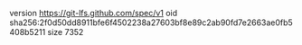 version https://git-lfs.github.com/spec/v1
oid sha256:2f0d50dd8911bfe6f4502238a27603bf8e89c2ab90fd7e2663ae0fb5408b5211
size 7352
